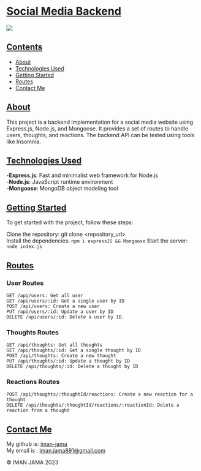 # <u>**Social Media Backend**</u>

 <a href="https://www.mit.edu/~amini/LICENSE.md" alt="MIT License">
      <img src="https://img.shields.io/bower/l/css" /></a> 

## <u>Contents</u>
- [About](#About)
- [Technologies Used](#technologies-used)
- [Getting Started](#getting-started)
- [Routes](#routes)
- [Contact Me](#contact-me)

## <u>About</u>

This project is a backend implementation for a social media website using Express.js, Node.js, and Mongoose. It provides a set of routes to handle users, thoughts, and reactions. The backend API can be tested using tools like Insomnia.

## <u>Technologies Used</u>
-**Express.js**: Fast and minimalist web framework for Node.js<br>
-**Node.js**: JavaScript runtime environment<br>
-**Mongoose**: MongoDB object modeling tool<br>

## <u>Getting Started</u>
To get started with the project, follow these steps:<br>

Clone the repository: git clone <repository_url><br>
Install the dependencies: ```npm i expressJS && Mongoose```
Start the server: ```node index.js```<br>

## <u>Routes</u>

### **User Routes**
```GET /api/users: Get all user```<br>
```GET /api/users/:id: Get a single user by ID```<br>
```POST /api/users: Create a new user```<br>
```PUT /api/users/:id: Update a user by ID```<br>
```DELETE /api/users/:id: Delete a user by ID.```<br>

### **Thoughts Routes**
```GET /api/thoughts: Get all thoughts```<br>
```GET /api/thoughts/:id: Get a single thought by ID```<br>
```POST /api/thoughts: Create a new thought```<br>
```PUT /api/thoughts/:id: Update a thought by ID```<br>
```DELETE /api/thoughts/:id: Delete a thought by ID```<br>

### **Reactions Routes**
```POST /api/thoughts/:thoughtId/reactions: Create a new reaction for a thought```<br>
```DELETE /api/thoughts/:thoughtId/reactions/:reactionId: Delete a reaction from a thought```<br>

## <u>Contact Me</u>

My github is: [iman-jama](https://github.com/iman-jama) <br>
My email is : iman.jama891@gmail.com

© IMAN JAMA 2023